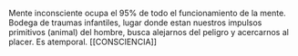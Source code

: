 Mente inconsciente ocupa el 95% de todo el funcionamiento de la mente.
Bodega de traumas infantiles, lugar donde estan nuestros impulsos primitivos (animal) del hombre, busca alejarnos del peligro y acercarnos al placer. Es atemporal.
[[CONSCIENCIA]]
